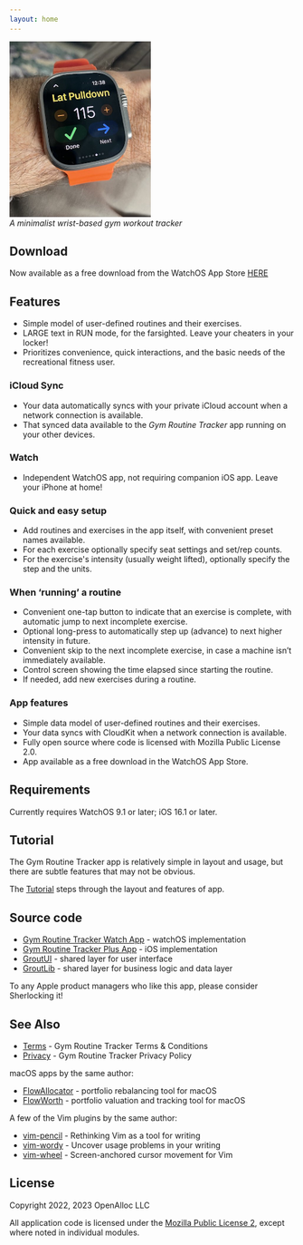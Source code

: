 ```yaml
---
layout: home
---
```


<div style="width: 250px; height: 298px;">
<img src="/assets/images/grt-on-wrist.jpeg" alt="grt-on-wrist" style="width: inherit" />
</div>

_A minimalist wrist-based gym workout tracker_

## Download

Now available as a free download from the WatchOS App Store [HERE](https://apps.apple.com/us/app/gym-routine-tracker/id6444747204)

## Features

- Simple model of user-defined routines and their exercises.
- LARGE text in RUN mode, for the farsighted. Leave your cheaters in your locker!
- Prioritizes convenience, quick interactions, and the basic needs of the recreational fitness user.

### iCloud Sync

- Your data automatically syncs with your private iCloud account when a network connection is available.
- That synced data available to the _Gym Routine Tracker_ app running on your other devices.

### Watch

- Independent WatchOS app, not requiring companion iOS app. Leave your iPhone at home!

### Quick and easy setup

- Add routines and exercises in the app itself, with convenient preset names available.
- For each exercise optionally specify seat settings and set/rep counts. 
- For the exercise's intensity (usually weight lifted), optionally specify the step and the units.

### When ‘running’ a routine

- Convenient one-tap button to indicate that an exercise is complete, with automatic jump to next incomplete exercise.
- Optional long-press to automatically step up (advance) to next higher intensity in future.
- Convenient skip to the next incomplete exercise, in case a machine isn’t immediately available.
- Control screen showing the time elapsed since starting the routine.
- If needed, add new exercises during a routine.

### App features 

- Simple data model of user-defined routines and their exercises.
- Your data syncs with CloudKit when a network connection is available.
- Fully open source where code is licensed with Mozilla Public License 2.0.
- App available as a free download in the WatchOS App Store. 

## Requirements

Currently requires WatchOS 9.1 or later; iOS 16.1 or later.

## Tutorial

The Gym Routine Tracker app is relatively simple in layout and usage, but there are subtle features that may not be obvious.

The [Tutorial](/tutorial/) steps through the layout and features of app.

## Source code

* [Gym Routine Tracker Watch App](https://gym-routine-tracker.github.io/Gym-Routine-Tracker-Watch-App/index.html) - watchOS implementation
* [Gym Routine Tracker Plus App](https://gym-routine-tracker.github.io/Gym-Routine-Tracker-Plus-App/index.html) - iOS implementation
* [GroutUI](https://gym-routine-tracker.github.io/GroutUI/index.html) - shared layer for user interface
* [GroutLib](https://gym-routine-tracker.github.io/GroutUI/index.html) - shared layer for business logic and data layer

To any Apple product managers who like this app, please consider Sherlocking it!

## See Also

* [Terms](/terms/) - Gym Routine Tracker Terms & Conditions
* [Privacy](/privacy/) - Gym Routine Tracker Privacy Policy

macOS apps by the same author:

* [FlowAllocator](https://openalloc.github.io/FlowAllocator/index.html) - portfolio rebalancing tool for macOS
* [FlowWorth](https://openalloc.github.io/FlowWorth/index.html) - portfolio valuation and tracking tool for macOS

A few of the Vim plugins by the same author:

* [vim-pencil](https://github.com/preservim/vim-pencil) - Rethinking Vim as a tool for writing
* [vim-wordy](https://github.com/preservim/vim-wordy) - Uncover usage problems in your writing
* [vim-wheel](https://github.com/preservim/vim-wheel) - Screen-anchored cursor movement for Vim

## License

Copyright 2022, 2023 OpenAlloc LLC

All application code is licensed under the [Mozilla Public License 2](https://www.mozilla.org/en-US/MPL/2.0/), except where noted in individual modules.

